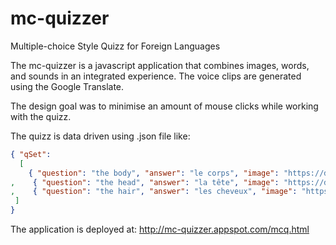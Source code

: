 # mc-quizzer
Multiple-choice Style Quizz for Foreign Languages

The mc-quizzer is a javascript application that combines images, words, and sounds 
in an integrated experience. 
The voice clips are generated using the Google Translate.

The design goal was to minimise an amount of mouse clicks while working with the quizz.

The quizz is data driven using .json file like:
```json
{ "qSet":
  [
    { "question": "the body", "answer": "le corps", "image": "https://docs.google.com/uc?id=0B4yq2fq6lfDhNTllOTBjZmEtZWU2ZC00YTJlLTk0NDMtOWM5MDc1ZTNkMzk1", "audio": "https://docs.google.com/uc?id=0B4yq2fq6lfDhZTc3YzU4MjQtNDQ3ZS00Mjk5LWFlNjEtZGY4MTA0NTFhNDdj"  }
,    { "question": "the head", "answer": "la tête", "image": "https://docs.google.com/uc?id=0B4yq2fq6lfDhZTU0ZWI3YjAtMDJlMy00MGYzLWI3NjItMzM0NDc5OWVjMmZm", "audio": "https://docs.google.com/uc?id=0B4yq2fq6lfDhYTkzYTY5ODYtYmEwZi00NjkxLThjZDctOWY3ZTI2NDYzNjQy"  }
,    { "question": "the hair", "answer": "les cheveux", "image": "https://docs.google.com/uc?id=0B4yq2fq6lfDhMTc1OWZmYzQtN2IwZS00YmNiLWE0MTgtNmYwNjVjM2M3YzY3", "audio": "https://docs.google.com/uc?id=0B4yq2fq6lfDhYTM5MGQ2MjctODMzOC00NTgzLTllZmQtMTBlY2E3NzJkYTlh"  }
 ]
}
``` 

The application is deployed at: <http://mc-quizzer.appspot.com/mcq.html>
